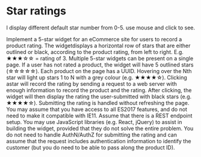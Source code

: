 
# Star ratings
I display different default star number from 0-5.
use mouse and click to see.

Implement a 5-star widget for an eCommerce site for users to record a product rating. The widgetdisplays a horizontal row of stars that are either outlined or black, according to the product rating,
from left to right. E.g. ★★★☆☆ = rating of 3.
Multiple 5-star widgets can be present on a single page. If a user has not rated a product, the
widget will have 5 outlined stars (☆☆☆☆☆). Each product on the page has a UUID.
Hovering over the Nth star will light up stars 1 to N with a grey colour (e.g. ★★★★☆). Clicking astar will record the rating by sending a request to a web server with enough information to record
the product and the rating. After clicking, the widget will then display the rating the
user-submitted with black stars (e.g. ★★★★☆). Submitting the rating is handled without
refreshing the page.
You may assume that you have access to all ES2017 features, and do not need to make it compatible with IE11. Assume that there is a REST endpoint setup. You may use JavaScript libraries
(e.g. React, jQuery) to assist in building the widget, provided that they do not solve the entire problem. You do not need to handle AuthN/AuthZ for submitting the rating and can assume that the request includes authentication information to identify the customer (but you do need to be  able to pass along the product ID).